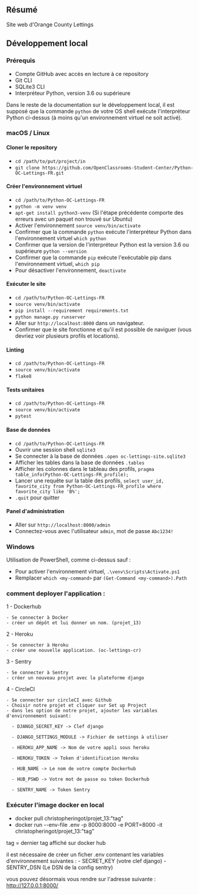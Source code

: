## Résumé

Site web d'Orange County Lettings

## Développement local

### Prérequis

- Compte GitHub avec accès en lecture à ce repository
- Git CLI
- SQLite3 CLI
- Interpréteur Python, version 3.6 ou supérieure

Dans le reste de la documentation sur le développement local, il est supposé que la commande `python` de votre OS shell exécute l'interpréteur Python ci-dessus (à moins qu'un environnement virtuel ne soit activé).

### macOS / Linux

#### Cloner le repository

- `cd /path/to/put/project/in`
- `git clone https://github.com/OpenClassrooms-Student-Center/Python-OC-Lettings-FR.git`

#### Créer l'environnement virtuel

- `cd /path/to/Python-OC-Lettings-FR`
- `python -m venv venv`
- `apt-get install python3-venv` (Si l'étape précédente comporte des erreurs avec un paquet non trouvé sur Ubuntu)
- Activer l'environnement `source venv/bin/activate`
- Confirmer que la commande `python` exécute l'interpréteur Python dans l'environnement virtuel
`which python`
- Confirmer que la version de l'interpréteur Python est la version 3.6 ou supérieure `python --version`
- Confirmer que la commande `pip` exécute l'exécutable pip dans l'environnement virtuel, `which pip`
- Pour désactiver l'environnement, `deactivate`

#### Exécuter le site

- `cd /path/to/Python-OC-Lettings-FR`
- `source venv/bin/activate`
- `pip install --requirement requirements.txt`
- `python manage.py runserver`
- Aller sur `http://localhost:8000` dans un navigateur.
- Confirmer que le site fonctionne et qu'il est possible de naviguer (vous devriez voir plusieurs profils et locations).

#### Linting

- `cd /path/to/Python-OC-Lettings-FR`
- `source venv/bin/activate`
- `flake8`

#### Tests unitaires

- `cd /path/to/Python-OC-Lettings-FR`
- `source venv/bin/activate`
- `pytest`

#### Base de données

- `cd /path/to/Python-OC-Lettings-FR`
- Ouvrir une session shell `sqlite3`
- Se connecter à la base de données `.open oc-lettings-site.sqlite3`
- Afficher les tables dans la base de données `.tables`
- Afficher les colonnes dans le tableau des profils, `pragma table_info(Python-OC-Lettings-FR_profile);`
- Lancer une requête sur la table des profils, `select user_id, favorite_city from
  Python-OC-Lettings-FR_profile where favorite_city like 'B%';`
- `.quit` pour quitter

#### Panel d'administration

- Aller sur `http://localhost:8000/admin`
- Connectez-vous avec l'utilisateur `admin`, mot de passe `Abc1234!`

### Windows

Utilisation de PowerShell, comme ci-dessus sauf :

- Pour activer l'environnement virtuel, `.\venv\Scripts\Activate.ps1` 
- Remplacer `which <my-command>` par `(Get-Command <my-command>).Path`

### comment deployer l'application :

1 - Dockerhub

    - Se connecter à Docker
    - créer un dépôt et lui donner un nom. (projet_13)

2 - Heroku

    - Se connecter à Heroku
    - créer une nouvelle application. (oc-lettings-cr)

3 - Sentry

    - Se connecter à Sentry
    - créer un nouveau projet avec la plateforme django

4 - CircleCI

    - Se connecter sur circleCI avec Github
    - Choisir notre projet et cliquer sur Set up Project
    - dans les option de notre projet, ajouter les variables d'environnement suivant:
    
      - DJANGO_SECRET_KEY -> Clef django
      
      - DJANGO_SETTINGS_MODULE -> Fichier de settings à utiliser
      
      - HEROKU_APP_NAME -> Nom de votre appli sous heroku
      
      - HEROKU_TOKEN -> Token d'identification Heroku
      
      - HUB_NAME -> Le nom de votre compte Dockerhub
      
      - HUB_PSWD -> Votre mot de passe ou token Dockerhub
      
      - SENTRY_NAME -> Token Sentry

### Exécuter l'image docker en local 

 - docker pull christopheringot/projet_13:"tag"
 - docker run --env-file .env -p 8000:8000 -e PORT=8000 -it christopheringot/projet_13:"tag"

tag = dernier tag affiché sur docker hub

il est nécessaire de créer un ficher .env contenant les variables d'environnement suivantes :
    - SECRET_KEY (votre clef django)
    - SENTRY_DSN (Le DSN de la config sentry)

vous pouvez désormais vous rendre sur l'adresse suivante : http://127.0.0.1:8000/
